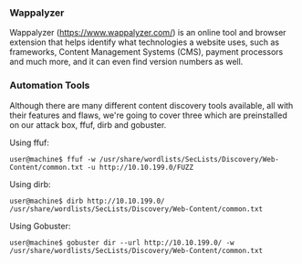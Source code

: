 ### Wappalyzer

Wappalyzer (https://www.wappalyzer.com/) is an online tool and browser extension that helps identify what technologies a website uses, such as frameworks, Content Management Systems (CMS), payment processors and much more, and it can even find version numbers as well.


### Automation Tools

Although there are many different content discovery tools available, all with their features and flaws, we're going to cover three which are preinstalled on our attack box, ffuf, dirb and gobuster.


Using ffuf:
```console
user@machine$ ffuf -w /usr/share/wordlists/SecLists/Discovery/Web-Content/common.txt -u http://10.10.199.0/FUZZ
```


Using dirb:
```console
user@machine$ dirb http://10.10.199.0/ /usr/share/wordlists/SecLists/Discovery/Web-Content/common.txt
```

Using Gobuster:
```console
user@machine$ gobuster dir --url http://10.10.199.0/ -w /usr/share/wordlists/SecLists/Discovery/Web-Content/common.txt
```
